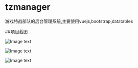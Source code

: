 # tzmanager
游戏特战部队的后台管理系统,主要使用vuejs,bootstrap,datatables  

##项目截图  

![Image text](https://github.com/yueqjGithub/tzmanager/img-floader/049e92a12850e5449a4ca90f8763d2c3.png)  

![Image text](https://github.com/yueqjGithub/tzmanager/img-floader/6050fc12da4f3e438d841031512b84bd.png)  

![Image text](https://github.com/yueqjGithub/tzmanager/img-floader/bf8142eb9fb2f0438b53149101e8747a.png)  

      
